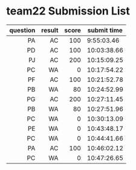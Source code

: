 # team22 Submission List
question | result | score | submit time
----:|----:|-----:|-----
PA | AC | 100 |  9:55:03.46 
PD | AC | 100 | 10:03:38.66 
PJ | AC | 200 | 10:15:09.25 
PC | WA | 0 | 10:17:54.22 
PF | AC | 100 | 10:21:52.78 
PB | WA | 80 | 10:24:52.99 
PG | AC | 200 | 10:27:11.45 
PB | WA | 80 | 10:27:51.96 
PC | WA | 0 | 10:30:13.09 
PE | WA | 0 | 10:43:48.17 
PC | WA | 0 | 10:44:41.66 
PA | AC | 100 | 10:46:02.12 
PC | WA | 0 | 10:47:26.65 
